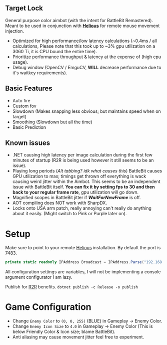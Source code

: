 ﻿## Target Lock
General purpose color aimbot (with the intent for BattleBit Remastered). Meant to be used in conjunction with [**Helious**](https://github.com/StrateimTech/Helious) for remote mouse movement injection.

* Optimized for high performance/low latency calculations (~0.4ms / all calculations, Please note that this took up to ~3% gpu utilization on a 3060 Ti, it is CPU bound the entire time).
* Prioritize performance throughput & latency at the expense of (high cpu usage).
* Debug window (OpenCV / EmguCV, **WILL** decrease performance due to it's waitkey requirements).

## Basic Features
* Auto fire
* Custom fov
* Slowdown (Makes snapping less obvious; but maintains speed when on target)
* Smoothing (Slowdown but all the time)
* Basic Prediction

## Known issues
* .NET causing high latency per image calculation during the first few minutes of startup (R2R is being used however it still seems to be an issue).
* Playing long periods (_Alt tabbing? idk what causes this_) BattleBit causes GPU utilization to max; timings get thrown off everything is wack causing weird jitter within the Aimbot. This seems to be an independent issue with BattleBit itself. **You can fix it by setting fps to 30 and then back to your regular frame rate**, gpu utilization will go down.
* Magnified scopes in BattleBit jitter if _**WaitForNewFrame**_ is off.
* AOT compiling does NOT work with SharpDX.
* Locks onto USA arm patch, really annoying can't really do anything about it easily. (Might switch to Pink or Purple later on).

# Setup
Make sure to point to your remote [Helious](https://github.com/StrateimTech/Helious) installation.
By default the port is 7483.
```c#
private static readonly IPAddress Broadcast = IPAddress.Parse("192.168.0.190");
```
All configuration settings are variables, I will not be implementing a console argument configurator I am lazy.

Publish for [R2R](https://learn.microsoft.com/en-us/dotnet/core/deploying/ready-to-run) benefits.
``
dotnet publish -c Release -o publish
``
# Game Configuration
* Change ``Enemy Color`` to ``(0, 0, 255)`` (BLUE) in Gameplay -> Enemy Color.
* Change ``Enemy Icon Size`` to ``4.0`` in Gameplay -> Enemy Color (This is below Friendly Color & Icon size; blame BattleBit).
* Anti aliasing may cause movement jitter feel free to experiment. 